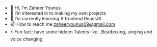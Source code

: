 - 👋 Hi, I’m Zaheer Younus
- 👀 I’m interested in to making my own projects 
- 🌱 I’m currently learning A frontend ReactJS 
- 📫 How to reach me zaheeryounus09@gmail.com
- ⚡ Fun fact: have some hidden Talents like...Beatboxing, singing and voice changing 

<!---
ZaheerYounus-Dev/ZaheerYounus-Dev is a ✨ special ✨ repository because its `README.md` (this file) appears on your GitHub profile.
You can click the Preview link to take a look at your changes.
--->
